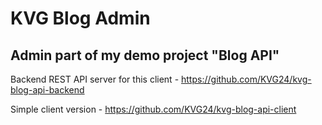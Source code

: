 # KVG Blog Admin

## Admin part of my demo project "Blog API"

Backend REST API server for this client - https://github.com/KVG24/kvg-blog-api-backend

Simple client version - https://github.com/KVG24/kvg-blog-api-client

